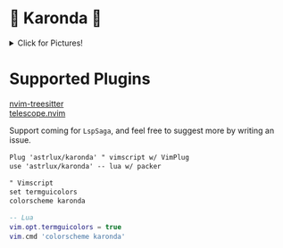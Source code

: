 🍒 Karonda 🍉
===

<details><summary>Click for Pictures!</summary>
<img src="./assets/one.png"/>
<img src="./assets/two.png"/>
<img src="./assets/three.png"/>
<img src="./assets/four.png"/>
</details>

Supported Plugins
== 

[nvim-treesitter](https://github.com/nvim-treesitter/nvim-treesitter)  
[telescope.nvim](https://github.com/nvim-telescope/telescope.nvim)

Support coming for `LspSaga`, and feel free to suggest more by writing an issue.

```
Plug 'astrlux/karonda' " vimscript w/ VimPlug 
use 'astrlux/karonda' -- lua w/ packer
```
```vim
" Vimscript
set termguicolors
colorscheme karonda
```
```lua
-- Lua
vim.opt.termguicolors = true
vim.cmd 'colorscheme karonda'
```
